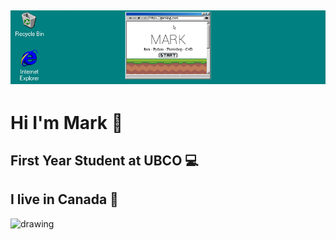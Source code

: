 <img src="banner.png"/> </img>
---
# Hi I'm Mark 👋
## First Year Student at UBCO 💻
## I live in Canada 🍁
<img src="https://media1.giphy.com/media/vmGjjH1XOjViEfbBfZ/giphy.gif" alt="drawing" width="300"/> 
<!--
**M6rk/M6rk** is a ✨ _special_ ✨ repository because its `README.md` (this file) appears on your GitHub profile.

Here are some ideas to get you started:

- 🔭 I’m currently working on ...
- 🌱 I’m currently learning ...
- 👯 I’m looking to collaborate on ...
- 🤔 I’m looking for help with ...
- 💬 Ask me about ...
- 📫 How to reach me: ...
- 😄 Pronouns: ...
- ⚡ Fun fact: ...
-->
